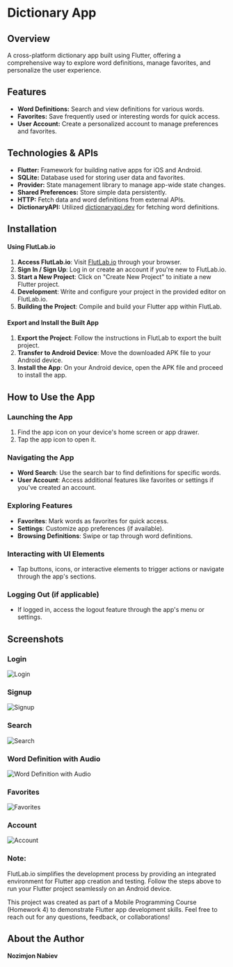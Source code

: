 # Dictionary App

## Overview

A cross-platform dictionary app built using Flutter, offering a comprehensive way to explore word definitions, manage favorites, and personalize the user experience.

## Features

- **Word Definitions:** Search and view definitions for various words.
- **Favorites:** Save frequently used or interesting words for quick access.
- **User Account:** Create a personalized account to manage preferences and favorites.

## Technologies & APIs

- **Flutter:** Framework for building native apps for iOS and Android.
- **SQLite:** Database used for storing user data and favorites.
- **Provider:** State management library to manage app-wide state changes.
- **Shared Preferences:** Store simple data persistently.
- **HTTP:** Fetch data and word definitions from external APIs.
- **DictionaryAPI:** Utilized [dictionaryapi.dev](https://dictionaryapi.dev/) for fetching word definitions.

## Installation

#### Using FlutLab.io

1. **Access FlutLab.io**: Visit [FlutLab.io](https://flutlab.io/) through your browser.
2. **Sign In / Sign Up**: Log in or create an account if you're new to FlutLab.io.
3. **Start a New Project**: Click on "Create New Project" to initiate a new Flutter project.
4. **Development**: Write and configure your project in the provided editor on FlutLab.io.
5. **Building the Project**: Compile and build your Flutter app within FlutLab.

#### Export and Install the Built App

1. **Export the Project**: Follow the instructions in FlutLab to export the built project.
2. **Transfer to Android Device**: Move the downloaded APK file to your Android device.
3. **Install the App**: On your Android device, open the APK file and proceed to install the app.

## How to Use the App

### Launching the App
1. Find the app icon on your device's home screen or app drawer.
2. Tap the app icon to open it.

### Navigating the App
- **Word Search**: Use the search bar to find definitions for specific words.
- **User Account**: Access additional features like favorites or settings if you've created an account.

### Exploring Features
- **Favorites**: Mark words as favorites for quick access.
- **Settings**: Customize app preferences (if available).
- **Browsing Definitions**: Swipe or tap through word definitions.

### Interacting with UI Elements
- Tap buttons, icons, or interactive elements to trigger actions or navigate through the app's sections.

### Logging Out (if applicable)
- If logged in, access the logout feature through the app's menu or settings.

## Screenshots

### Login
![Login](./images/screenshots/login.jpg)

### Signup
![Signup](./images/screenshots/signup.jpg)

### Search
![Search](./images/screenshots/search.jpg)

### Word Definition with Audio
![Word Definition with Audio](./images/screenshots/word_definition.jpg)

### Favorites
![Favorites](./images/screenshots/favorites.jpg)

### Account
![Account](./images/screenshots/account.jpg)


### Note:
FlutLab.io simplifies the development process by providing an integrated environment for Flutter app creation and testing. Follow the steps above to run your Flutter project seamlessly on an Android device.

This project was created as part of a Mobile Programming Course (Homework 4) to demonstrate Flutter app development skills. Feel free to reach out for any questions, feedback, or collaborations!

## About the Author

**Nozimjon Nabiev**
